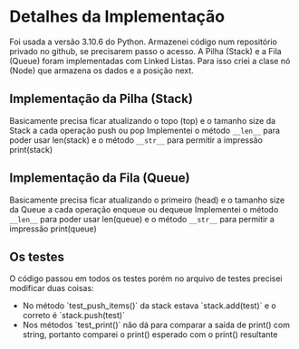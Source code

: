 # Detalhes da Implementação

Foi usada a versão 3.10.6 do Python.
Armazenei código num repositório privado no github, se precisarem passo o acesso.
A Pilha (Stack) e a Fila (Queue) foram implementadas com Linked Listas.
Para isso criei a clase nó (Node) que armazena os dados e a posição next.

## Implementação da Pilha (Stack)

Basicamente precisa ficar atualizando o topo (top) e o tamanho size da Stack
a cada operação push ou pop
Implementei o método `__len__` para poder usar len(stack) e o método `__str__` para
permitir a impressão print(stack)

## Implementação da Fila (Queue)

Basicamente precisa ficar atualizando o primeiro (head) e o tamanho size da Queue
a cada operação enqueue ou dequeue
Implementei o método `__len__` para poder usar len(queue) e o método `__str__` para
permitir a impressão print(queue)

## Os testes

O código passou em todos os testes porém no arquivo de testes precisei modificar duas coisas:

<ul>
<li>
No método `test_push_items()` da stack estava `stack.add(test)` e o correto é `stack.push(test)`
</li>
<li>
Nos métodos `test_print()` não dá para comparar a saída de print() com string, portanto
comparei o print() esperado com o print() resultante
</li>

</ul>
